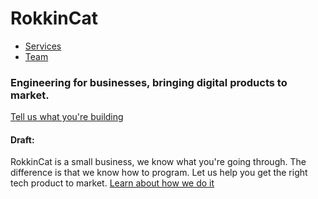# RokkinCat

* [Services](services.md)
* [Team](team.md)

### Engineering for businesses, bringing digital products to market.
[Tell us what you're building](services.md)

#### Draft:
RokkinCat is a small business, we know what you're going through. The difference
is that we know how to program. Let us help you get the right tech product to market.
[Learn about how we do it](process.md)


